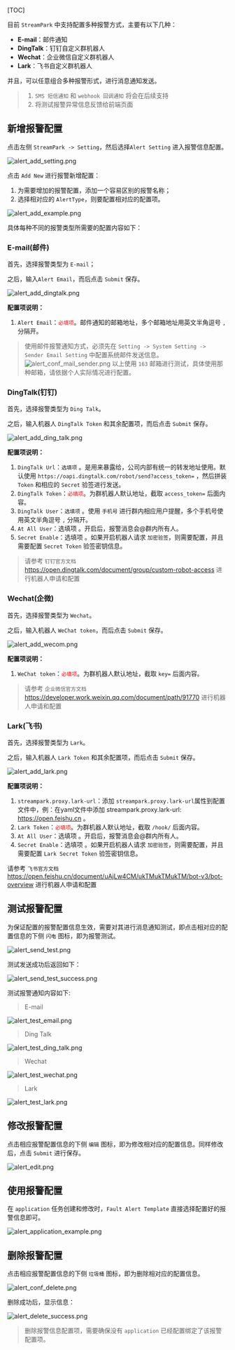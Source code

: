 [TOC]

目前 `StreamPark` 中支持配置多种报警方式，主要有以下几种：

*   **E-mail**：邮件通知
*   **DingTalk**：钉钉自定义群机器人
*   **Wechat**：企业微信自定义群机器人
*   **Lark**：飞书自定义群机器人

并且，可以任意组合多种报警形式，进行消息通知发送。

> 1. `SMS 短信通知` 和 `webhook 回调通知` 将会在后续支持
> 2. 将测试报警异常信息反馈给前端页面

## 新增报警配置

点击左侧 `StreamPark -> Setting`，然后选择`Alert Setting` 进入报警信息配置。

![alert_add_setting.png](https://streampark.apache.org/doc/image/alert/alert_add_setting.png)

点击 `Add New` 进行报警新增配置：

1.   为需要增加的报警配置，添加一个容易区别的报警名称；
2.   选择相对应的 `AlertType`，则要配置相对应的配置项。

![alert_add_example.png](https://streampark.apache.org/doc/image/alert/alert_add_example.png)

具体每种不同的报警类型所需要的配置内容如下：

### E-mail(邮件)

首先，选择报警类型为 `E-mail`；

之后，输入`Alert Email`，而后点击 `Submit` 保存。

![alert_add_dingtalk.png](https://streampark.apache.org/doc/image/alert/alert_add_email.png)

**配置项说明：**

1.   `Alert Email`：<font color='red'>`必填项`</font>。邮件通知的邮箱地址，多个邮箱地址用英文半角逗号 `,` 分隔开。


> 使用邮件报警通知方式，必须先在 `Setting -> System Setting -> Sender Email Setting` 中配置系统邮件发送信息。
![alert_conf_mail_sender.png](https://streampark.apache.org/doc/image/alert/alert_conf_mail_sender.png)
以上使用 `163` 邮箱进行测试，具体使用那种邮箱，请依据个人实际情况进行配置。


### DingTalk(钉钉)

首先，选择报警类型为 `Ding Talk`。

之后，输入机器人 `DingTalk Token`  和其余配置项，而后点击 `Submit` 保存。

![alert_add_ding_talk.png](https://streampark.apache.org/doc/image/alert/alert_add_ding_talk.png)

**配置项说明：**

1.   `DingTalk Url`：`选填项` 。是用来暴露给，公司内部有统一的转发地址使用。默认使用 `https://oapi.dingtalk.com/robot/send?access_token=` ，然后拼装 `Token` 和相应的 `Secret` 验签进行发送。
2.   `DingTalk Token`：<font color='red'>`必填项`</font>。为群机器人默认地址，截取 `access_token=` 后面内容。
3.   `DingTalk User`：`选填项` 。使用 `手机号` 进行群内相应用户提醒，多个手机号使用英文半角逗号 `,` 分隔开。
4.   `At All User`：选填项 。开启后，报警消息会@群内所有人。
5.   `Secret Enable`：选填项 。如果开启机器人请求 `加密验签`，则需要配置，并且需要配置 `Secret Token` 验签密钥信息。

> 请参考 `钉钉官方文档` https://open.dingtalk.com/document/group/custom-robot-access 进行机器人申请和配置

### Wechat(企微)

首先，选择报警类型为 `Wechat`。

之后，输入机器人 `WeChat token`，而后点击 `Submit` 保存。

![alert_add_wecom.png](https://streampark.apache.org/doc/image/alert/alert_add_wecom.png)

**配置项说明：**

1.   `WeChat token`：<font color='red'>`必填项`</font>。为群机器人默认地址，截取 `key=` 后面内容。

> 请参考 `企业微信官方文档` https://developer.work.weixin.qq.com/document/path/91770 进行机器人申请和配置

### Lark(飞书)

首先，选择报警类型为 `Lark`。

之后，输入机器人 `Lark Token`  和其余配置项，而后点击 `Submit` 保存。

![alert_add_lark.png](https://streampark.apache.org/doc/image/alert/alert_add_lark.png)

**配置项说明：**

1. `streampark.proxy.lark-url`：添加 `streampark.proxy.lark-url`属性到配置文件中，例：在yaml文件中添加 streampark.proxy.lark-url: https://open.feishu.cn 。  
2. `Lark Token`：<font color='red'>`必填项`</font>。为群机器人默认地址，截取 `/hook/` 后面内容。
3. `At All User`：选填项 。开启后，报警消息会@群内所有人。
4. `Secret Enable`：选填项 。如果开启机器人请求 `加密验签`，则需要配置，并且需要配置 `Lark Secret Token` 验签密钥信息。

请参考 `飞书官方文档` https://open.feishu.cn/document/uAjLw4CM/ukTMukTMukTM/bot-v3/bot-overview 进行机器人申请和配置

## 测试报警配置

为保证配置的报警配置信息生效，需要对其进行消息通知测试，即点击相对应的配置信息的下侧 `闪电` 图标，即为报警测试。

![alert_send_test.png](https://streampark.apache.org/doc/image/alert/alert_send_test.png)

测试发送成功后返回如下：

![alert_send_test_success.png](https://streampark.apache.org/doc/image/alert/alert_send_test_success.png)

测试报警通知内容如下:

> E-mail

![alert_test_email.png](https://streampark.apache.org/doc/image/alert/alert_test_email.png)

> Ding Talk

![alert_test_ding_talk.png](https://streampark.apache.org/doc/image/alert/alert_test_ding_talk.png)

> Wechat

![alert_test_wechat.png](https://streampark.apache.org/doc/image/alert/alert_test_wechat.png)

> Lark

![alert_test_lark.png](https://streampark.apache.org/doc/image/alert/alert_test_lark.png)

## 修改报警配置

点击相应报警配置信息的下侧 `编辑` 图标，即为修改相对应的配置信息。同样修改后，点击 `Submit` 进行保存。

![alert_edit.png](https://streampark.apache.org/doc/image/alert/alert_edit.png)

## 使用报警配置

在 `application` 任务创建和修改时，`Fault Alert Template` 直接选择配置好的报警信息即可。

![alert_application_example.png](https://streampark.apache.org/doc/image/alert/alert_application_example.png)

## 删除报警配置

点击相应报警配置信息的下侧 `垃圾桶` 图标，即为删除相对应的配置信息。

![alert_conf_delete.png](https://streampark.apache.org/doc/image/alert/alert_conf_delete.png)

删除成功后，显示信息：

![alert_delete_success.png](https://streampark.apache.org/doc/image/alert/alert_delete_success.png)

> 删除报警信息配置项，需要确保没有 `application` 已经配置绑定了该报警配置项。
